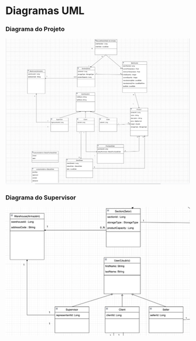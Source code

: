 # Diagramas UML


### Diagrama do Projeto <br>
![img.png](UML-IMG1.png)


### Diagrama do Supervisor <br>
![img_1.png](UML-IMG2.png)